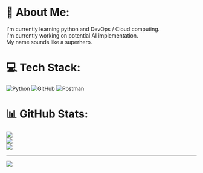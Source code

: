 # 💫 About Me:
I'm currently learning python and DevOps / Cloud computing. <br>I'm currently working on potential AI implementation.<br>My name sounds like a superhero.


# 💻 Tech Stack:
![Python](https://img.shields.io/badge/python-3670A0?style=for-the-badge&logo=python&logoColor=ffdd54) ![GitHub](https://img.shields.io/badge/github-%23121011.svg?style=for-the-badge&logo=github&logoColor=white) ![Postman](https://img.shields.io/badge/Postman-FF6C37?style=for-the-badge&logo=postman&logoColor=white)
# 📊 GitHub Stats:
![](https://github-readme-stats.vercel.app/api?username=sngmnl&theme=dark&hide_border=false&include_all_commits=false&count_private=false)<br/>
![](https://github-readme-streak-stats.herokuapp.com/?user=sngmnl&theme=dark&hide_border=false)<br/>
![](https://github-readme-stats.vercel.app/api/top-langs/?username=sngmnl&theme=dark&hide_border=false&include_all_commits=false&count_private=false&layout=compact)

---
[![](https://visitcount.itsvg.in/api?id=sngmnl&icon=0&color=0)](https://visitcount.itsvg.in)

<!-- Proudly created with GPRM ( https://gprm.itsvg.in ) -->
